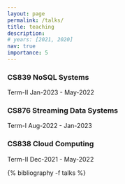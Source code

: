 ```yaml
---
layout: page
permalink: /talks/
title: teaching
description: 
# years: [2021, 2020]
nav: true
importance: 5
---
```


<div class="publications">
<!-- <h1 id="teaching">teaching</h1> -->
<h3>CS839 NoSQL Systems</h3>
<p>Term-II Jan-2023 - May-2022</p>
  
<h3>CS876 Streaming Data Systems</h3>
<p>Term-I Aug-2022 - Jan-2023</p>

<h3>CS838 Cloud Computing</h3>
<p>Term-II Dec-2021 - May-2022</p>

<!-- <h3>Introduction to Machine Learning</h3>
<a href="https://www.cs.cmu.edu/~epxing/Class/10701-20/">[Course Website]</a>
<p>Machine Learning is concerned with computer programs that automatically improve their performance through experience (e.g., programs that learn to recognize human faces, recommend music and movies, and drive autonomous robots). This course covers the theory and practical algorithms for machine learning from a variety of perspectives. We cover topics such as Linear Regression, SVMs, Neural Networks, Graphical Models, Clustering, etc. Programming assignments include hands-on experiments with various learning algorithms. This course is designed to give a PhD-level student a thorough grounding in the methodologies, technologies, mathematics and algorithms currently needed by people who do research in machine learning.</p> -->




<!-- <h1 id="talks">talks</h1> -->
{% bibliography -f talks %}


</div>
